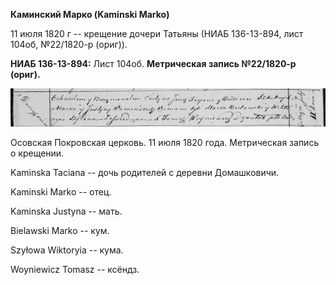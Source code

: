 **Каминский Марко (Kaminski Marko)**

11 июля 1820 г -- крещение дочери Татьяны (НИАБ 136-13-894, лист 104об,
№22/1820-р (ориг)).

**НИАБ 136-13-894:** Лист 104об. **Метрическая запись №22/1820-р
(ориг).**

![](./media/202bb14e9c5193225a425a1b5572f3d8bb3b3106.png)

Осовская Покровская церковь. 11 июля 1820 года. Метрическая запись о
крещении.

Kaminska Taciana -- дочь родителей с деревни Домашковичи.

Kaminski Marko -- отец.

Kaminska Justyna -- мать.

Bielawski Marko -- кум.

Szyłowa Wiktoryia -- кума.

Woyniewicz Tomasz -- ксёндз.
